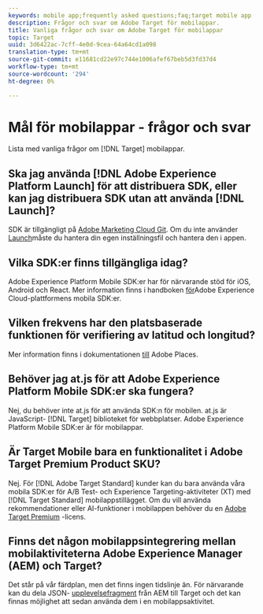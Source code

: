 ```yaml
---
keywords: mobile app;frequently asked questions;faq;target mobile app
description: Frågor och svar om Adobe Target för mobilappar.
title: Vanliga frågor och svar om Adobe Target för mobilappar
topic: Target
uuid: 3d6422ac-7cff-4e0d-9cea-64a64cd1a098
translation-type: tm+mt
source-git-commit: e11681cd22e97c744e1006afef67beb5d3fd37d4
workflow-type: tm+mt
source-wordcount: '294'
ht-degree: 0%

---
```



# Mål för mobilappar - frågor och svar

Lista med vanliga frågor om [!DNL Target] mobilappar.

## Ska jag använda [!DNL Adobe Experience Platform Launch] för att distribuera SDK, eller kan jag distribuera SDK utan att använda [!DNL Launch]?

SDK är tillgängligt på [Adobe Marketing Cloud Git](https://github.com/Adobe-Marketing-Cloud/acp-sdks/). Om du inte använder [Launch](https://docs.adobe.com/content/help/en/launch/using/overview.html)måste du hantera din egen inställningsfil och hantera den i appen.

## Vilka SDK:er finns tillgängliga idag?

Adobe Experience Platform Mobile SDK:er har för närvarande stöd för iOS, Android och React. Mer information finns i handboken [för](https://aep-sdks.gitbook.io/docs/)Adobe Experience Cloud-plattformens mobila SDK:er.

## Vilken frekvens har den platsbaserade funktionen för verifiering av latitud och longitud?

Mer information finns i dokumentationen [till](https://placesdocs.com/places-services-by-adobe-documentation/) Adobe Places.

## Behöver jag at.js för att Adobe Experience Platform Mobile SDK:er ska fungera?

Nej, du behöver inte at.js för att använda SDK:n för mobilen. at.js är JavaScript- [!DNL Target] biblioteket för webbplatser. Adobe Experience Platform Mobile SDK:er är för mobilappar.

## Är Target Mobile bara en funktionalitet i Adobe Target Premium Product SKU?

Nej. För [!DNL Adobe Target Standard] kunder kan du bara använda våra mobila SDK:er för A/B Test- och Experience Targeting-aktiviteter (XT) med [!DNL Target Standard] mobilappstillägget. Om du vill använda rekommendationer eller AI-funktioner i mobilappen behöver du en [Adobe Target Premium](/help/c-intro/intro.md#premium) -licens.

## Finns det någon mobilappsintegrering mellan mobilaktiviteterna Adobe Experience Manager (AEM) och Target?

Det står på vår färdplan, men det finns ingen tidslinje än. För närvarande kan du dela JSON- [upplevelsefragment](/help/c-experiences/c-manage-content/aem-experience-fragments.md) från AEM till Target och det kan finnas möjlighet att sedan använda dem i en mobilappsaktivitet.
